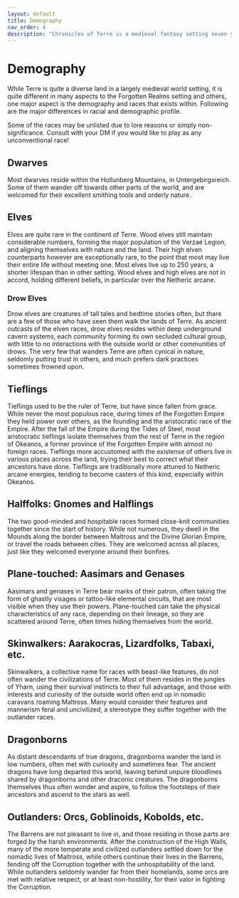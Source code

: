 ```yaml
---
layout: default
title: Demography
nav_order: 4
description: "Chronicles of Terre is a medieval fantasy setting seven years in the writing, currently for dungeons & dragons 5th edition."
---
```


# Demography

While Terre is quite a diverse land in a largely medieval world setting, it is quite different in many aspects to the Forgotten Realms setting and others, one major aspect is the demography and races that exists within. Following are the major differences in racial and demographic profile.

Some of the races may be unlisted due to lore reasons or simply non-significance. Consult with your DM if you would like to play as any unconventional race!

## Dwarves

Most dwarves reside within the Hollunberg Mountains, in Untergebirgsreich. Some of them wander off towards other parts of the world, and are welcomed for their excellent smithing tools and orderly nature.

## Elves

Elves are quite rare in the continent of Terre. Wood elves still maintain considerable numbers, forming the major population of the Verzae Legion, and aligning themselves with nature and the land. Their high elven counterparts however are exceptionally rare, to the point that most may live their entire life without meeting one. Most elves live up to 250 years, a shorter lifespan than in other setting. Wood elves and high elves are not in accord, holding different beliefs, in particular over the Netheric arcane.

### Drow Elves

Drow elves are creatures of tall tales and bedtime stories often, but thare are a few of those who have seen them walk the lands of Terre. As ancient outcasts of the elven races, drow elves resides within deep underground cavern systems, each community forming its own secluded cultural group, with little to no interactions with the outside world or other communities of drows. The very few that wanders Terre are often cynical in nature, seldomly putting trust in others, and much prefers dark practices sometimes frowned upon.

## Tieflings

Tieflings used to be the ruler of Terre, but have since fallen from grace. While never the most populous race, during times of the Forgotten Empire they held power over others, as the founding and the aristocratic race of the Empire. After the fall of the Empire during the Tides of Steel, most aristocratic tieflings isolate themselves from the rest of Terre in the region of Okeanos, a former province of the Forgotten Empire with almost no foreign races. Tieflings more accustomed with the existense of others live in various places across the land, trying their best to correct what their ancestors have done. Tieflings are traditionally more attuned to Netheric arcane energies, tending to become casters of this kind, especially within Okeanos.

## Halffolks: Gnomes and Halflings

The two good-minded and hospitable races formed close-knit communities together since the start of history. While not numerous, they dwell in the Mounds along the border between Maltross and the Divine Glorian Empire, or travel the roads between cities. They are welcomed across all places, just like they welcomed everyone around their bonfires.

## Plane-touched: Aasimars and Genases

Aasimars and genases in Terre bear marks of their patron, often taking the form of ghastly visages or tattoo-like elemental circuits, that are most visible when they use their powers. Plane-touched can take the physical characteristics of any race, depending on their lineage, so they are scattered around Terre, often times hiding themselves from the world.

## Skinwalkers: Aarakocras, Lizardfolks, Tabaxi, etc.

Skinwalkers, a collective name for races with beast-like features, do not often wander the civilizations of Terre. Most of them resides in the jungles of Yharn, using their survival instincts to their full advantage, and those with interests and curiosity of the outside world often end up in nomadic caravans roaming Maltross. Many would consider their features and mannerism feral and uncivilized, a stereotype they suffer together with the outlander races.

## Dragonborns

As distant descendants of true dragons, dragonborns wander the land in low numbers, often met with curiosity and sometimes fear. The ancient dragons have long departed this world, leaving behind unpure bloodlines shared by dragonborns and other draconic creatures. The dragonborns themselves thus often wonder and aspire, to follow the footsteps of their ancestors and ascend to the stars as well.

## Outlanders: Orcs, Goblinoids, Kobolds, etc.

The Barrens are not pleasant to live in, and those residing in those parts are forged by the harsh environments. After the construction of the High Walls, many of the more temperate and civilized outlanders settled down for the nomadic lives of Maltross, while others continue their lives in the Barrens, fending off the Corruption together with the unhospitability of the land. While outlanders seldomly wander far from their homelands, some orcs are met with relative respect, or at least non-hostility, for their valor in fighting the Corruption.